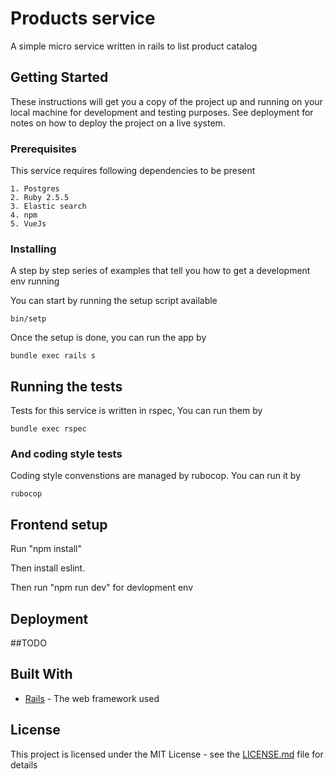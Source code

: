 # Products service

A simple micro service written in rails to list product catalog

## Getting Started

These instructions will get you a copy of the project up and running on your local machine for development and testing purposes. See deployment for notes on how to deploy the project on a live system.

### Prerequisites

This service requires following dependencies to be present

```
1. Postgres
2. Ruby 2.5.5
3. Elastic search
4. npm
5. VueJs
```

### Installing

A step by step series of examples that tell you how to get a development env running

You can start by running the setup script available
```
bin/setp
```

Once the setup is done, you can run the app by 

```
bundle exec rails s
```

## Running the tests

Tests for this service is written in rspec, You can run them by

```
bundle exec rspec
```

### And coding style tests

Coding style convenstions are managed by rubocop. You can run it by

```
rubocop
```
## Frontend setup

Run "npm install"

Then install eslint.

Then run "npm run dev" for devlopment env 


## Deployment

##TODO

## Built With

* [Rails](https://rubyonrails.org/) - The web framework used


## License

This project is licensed under the MIT License - see the [LICENSE.md](LICENSE.md) file for details